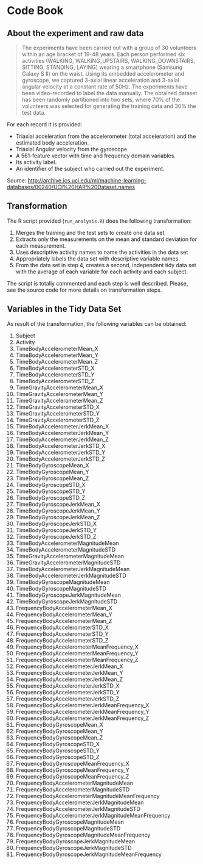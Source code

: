 # Code Book

## About the experiment and raw data

>The experiments have been carried out with a group of 30 volunteers within an age bracket of 19-48 years. Each person performed six activities (WALKING, WALKING_UPSTAIRS, WALKING_DOWNSTAIRS, SITTING, STANDING, LAYING) wearing a smartphone (Samsung Galaxy S II) on the waist. Using its embedded accelerometer and gyroscope, we captured 3-axial linear acceleration and 3-axial angular velocity at a constant rate of 50Hz. The experiments have been video-recorded to label the data manually. The obtained dataset has been randomly partitioned into two sets, where 70% of the volunteers was selected for generating the training data and 30% the test data.

For each record it is provided:

- Triaxial acceleration from the accelerometer (total acceleration) and the estimated body acceleration.
- Triaxial Angular velocity from the gyroscope. 
- A 561-feature vector with time and frequency domain variables. 
- Its activity label. 
- An identifier of the subject who carried out the experiment.

Source: http://archive.ics.uci.edu/ml/machine-learning-databases/00240/UCI%20HAR%20Dataset.names

## Transformation

The R script provided (`run_analysis.R`) does the following transformation: 

1. Merges the training and the test sets to create one data set.
2. Extracts only the measurements on the mean and standard deviation for each 
measurement. 
3. Uses descriptive activity names to name the activities in the data set
4. Appropriately labels the data set with descriptive variable names. 
5. From the data set in step 4, creates a second, independent tidy data set with
the average of each variable for each activity and each subject.

The script is totally commented and each step is well described. Please, see the
source code for more details on transformation steps.

## Variables in the Tidy Data Set

As result of the transformation, the following variables can be obtained:

1. Subject
2. Activity
3. TimeBodyAccelerometerMean_X
4. TimeBodyAccelerometerMean_Y
5. TimeBodyAccelerometerMean_Z
6. TimeBodyAccelerometerSTD_X
7. TimeBodyAccelerometerSTD_Y
8. TimeBodyAccelerometerSTD_Z
9. TimeGravityAccelerometerMean_X
10. TimeGravityAccelerometerMean_Y
11. TimeGravityAccelerometerMean_Z
12. TimeGravityAccelerometerSTD_X
13. TimeGravityAccelerometerSTD_Y
14. TimeGravityAccelerometerSTD_Z
15. TimeBodyAccelerometerJerkMean_X
16. TimeBodyAccelerometerJerkMean_Y
17. TimeBodyAccelerometerJerkMean_Z
18. TimeBodyAccelerometerJerkSTD_X
19. TimeBodyAccelerometerJerkSTD_Y
20. TimeBodyAccelerometerJerkSTD_Z
21. TimeBodyGyroscopeMean_X
22. TimeBodyGyroscopeMean_Y
23. TimeBodyGyroscopeMean_Z
24. TimeBodyGyroscopeSTD_X
25. TimeBodyGyroscopeSTD_Y
26. TimeBodyGyroscopeSTD_Z
27. TimeBodyGyroscopeJerkMean_X
28. TimeBodyGyroscopeJerkMean_Y
29. TimeBodyGyroscopeJerkMean_Z
30. TimeBodyGyroscopeJerkSTD_X
31. TimeBodyGyroscopeJerkSTD_Y
32. TimeBodyGyroscopeJerkSTD_Z
33. TimeBodyAccelerometerMagnitudeMean
34. TimeBodyAccelerometerMagnitudeSTD
35. TimeGravityAccelerometerMagnitudeMean
36. TimeGravityAccelerometerMagnitudeSTD
37. TimeBodyAccelerometerJerkMagnitudeMean
38. TimeBodyAccelerometerJerkMagnitudeSTD
39. TimeBodyGyroscopeMagnitudeMean
40. TimeBodyGyroscopeMagnitudeSTD
41. TimeBodyGyroscopeJerkMagnitudeMean
42. TimeBodyGyroscopeJerkMagnitudeSTD
43. FrequencyBodyAccelerometerMean_X
44. FrequencyBodyAccelerometerMean_Y
45. FrequencyBodyAccelerometerMean_Z
46. FrequencyBodyAccelerometerSTD_X
47. FrequencyBodyAccelerometerSTD_Y
48. FrequencyBodyAccelerometerSTD_Z
49. FrequencyBodyAccelerometerMeanFrequency_X
50. FrequencyBodyAccelerometerMeanFrequency_Y
51. FrequencyBodyAccelerometerMeanFrequency_Z
52. FrequencyBodyAccelerometerJerkMean_X
53. FrequencyBodyAccelerometerJerkMean_Y
54. FrequencyBodyAccelerometerJerkMean_Z
55. FrequencyBodyAccelerometerJerkSTD_X
56. FrequencyBodyAccelerometerJerkSTD_Y
57. FrequencyBodyAccelerometerJerkSTD_Z
58. FrequencyBodyAccelerometerJerkMeanFrequency_X
59. FrequencyBodyAccelerometerJerkMeanFrequency_Y
60. FrequencyBodyAccelerometerJerkMeanFrequency_Z
61. FrequencyBodyGyroscopeMean_X
62. FrequencyBodyGyroscopeMean_Y
63. FrequencyBodyGyroscopeMean_Z
64. FrequencyBodyGyroscopeSTD_X
65. FrequencyBodyGyroscopeSTD_Y
66. FrequencyBodyGyroscopeSTD_Z
67. FrequencyBodyGyroscopeMeanFrequency_X
68. FrequencyBodyGyroscopeMeanFrequency_Y
69. FrequencyBodyGyroscopeMeanFrequency_Z
70. FrequencyBodyAccelerometerMagnitudeMean
71. FrequencyBodyAccelerometerMagnitudeSTD
72. FrequencyBodyAccelerometerMagnitudeMeanFrequency
73. FrequencyBodyAccelerometerJerkMagnitudeMean
74. FrequencyBodyAccelerometerJerkMagnitudeSTD
75. FrequencyBodyAccelerometerJerkMagnitudeMeanFrequency
76. FrequencyBodyGyroscopeMagnitudeMean
77. FrequencyBodyGyroscopeMagnitudeSTD
78. FrequencyBodyGyroscopeMagnitudeMeanFrequency
79. FrequencyBodyGyroscopeJerkMagnitudeMean
80. FrequencyBodyGyroscopeJerkMagnitudeSTD
81. FrequencyBodyGyroscopeJerkMagnitudeMeanFrequency
